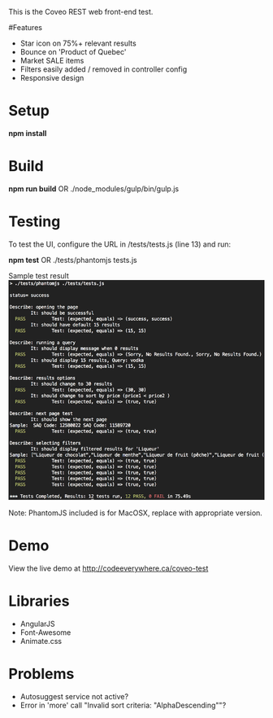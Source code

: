 This is the Coveo REST web front-end test.

#Features
- Star icon on 75%+ relevant results
- Bounce on 'Product of Quebec'
- Market SALE items
- Filters easily added / removed in controller config
- Responsive design

# Setup
**npm install**

# Build
**npm run build** OR ./node_modules/gulp/bin/gulp.js

# Testing
To test the UI, configure the URL in /tests/tests.js (line 13) and run:

**npm test** OR ./tests/phantomjs tests.js

Sample test result
![](img.png)

Note: PhantomJS included is for MacOSX, replace with appropriate version.

# Demo
View the live demo at http://codeeverywhere.ca/coveo-test

# Libraries
- AngularJS
- Font-Awesome
- Animate.css

# Problems
- Autosuggest service not active?
- Error in 'more' call "Invalid sort criteria: \"AlphaDescending\""?
